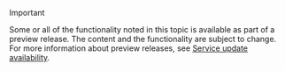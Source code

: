 > [!IMPORTANT]
> Some or all of the functionality noted in this topic is available as part of a preview release. The content and the functionality are subject to change. For more information about preview releases, see [Service update availability](../../fin-ops/get-started/public-preview-releases.md).
